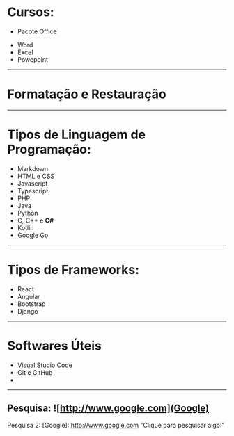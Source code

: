 # Cursos:

* Pacote Office

- Word
- Excel
- Powepoint
---
# Formatação e Restauração

---
# Tipos de Linguagem de Programação:

* Markdown
* HTML e CSS
* Javascript
* Typescript
* PHP
* Java
* Python
* C, C++ e **C#**
* Kotlin
* Google Go
---
# Tipos de Frameworks:

* React
* Angular
* Bootstrap
* Django
---
# Softwares Úteis

* Visual Studio Code
* Git e GitHub
* 

---
Pesquisa:
![http://www.google.com](Google)
---
Pesquisa 2:
[Google]: http://www.google.com "Clique para pesquisar algo!"